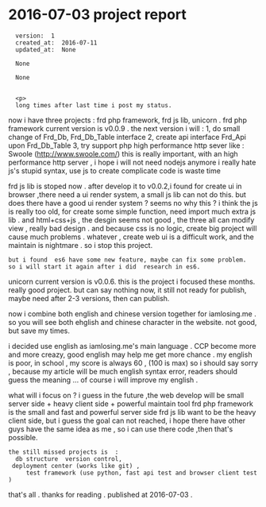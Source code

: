 
  # 2016-07-03 project report

      version:  1
      created_at:  2016-07-11
      updated_at:  None

      None

      None


      <p>
      long times after last time i post my status. 
now  i have three projects :   frd php framework, frd js lib, unicorn .
frd php framework current version is v0.0.9 .
the next version i will :
	1, do small change of Frd_Db, Frd_Db_Table interface
	2, create api interface  Frd_Api  upon Frd_Db_Table
	3, try support php high performance  http sever like : Swoole (http://www.swoole.com/) 
		this is really important, with an high performance http server , i hope i will not need nodejs anymore
		i really hate js's  stupid syntax, use js to create complicate code is waste time 

frd js lib is stoped now . 
	after develop it to v0.0.2,i found for create ui in browser ,there need a  ui render system, 
	a small js lib can not do this. but  does there have a good  ui render system ? seems no
	why this ? i think the js is really too old, for create some simple function, need import much extra js lib .
	and  html+css+js , the desgin seems not good ,  the three all can  modify view , really bad design .
	and because css is  no logic, create big project will cause much problems .
	whatever ,  create web ui is a difficult work,  and the maintain is nightmare .
	so i stop this project. 

	but i found  es6 have some new feature, maybe can fix some problem.
	so i will start it again after i did  research in es6.

unicorn current version is v0.0.6.
	this is the project i focused  these months. really good project. 
	but can say nothing now, it still not ready for publish, maybe need after  2-3 versions, then can publish.


now i combine both english and chinese version together for iamlosing.me .
so you will see both ehglish and chinese character in the website.
not good, but save my times.

i decided use english as iamlosing.me's main language .
CCP become more and more creazy, good english may help me get more chance .
my english is poor, in school , my score is always 60 , (100 is max) 
so i should say sorry , because my article will be much english syntax error, 
readers should guess the meaning ...
of course i will improve my english .

what will i focus on ?
	i guess in the future ,the web develop will be  small server side + heavy client side + powerful maintain tool
	frd php framework is the  small and fast and powerful server side
	frd js lib want to be the heavy client side, but i guess the goal can not reached, i hope there have other guys 
	have the same idea as me , so i can use there code ,then that's possible. 

	the still missed projects is  : 
	  db structure  version control, 
	 deployment center (works like git) , 
         test framework (use python, fast api test and browser client test )


that's all . thanks for reading .  published at 2016-07-03 . 
      </p>

  